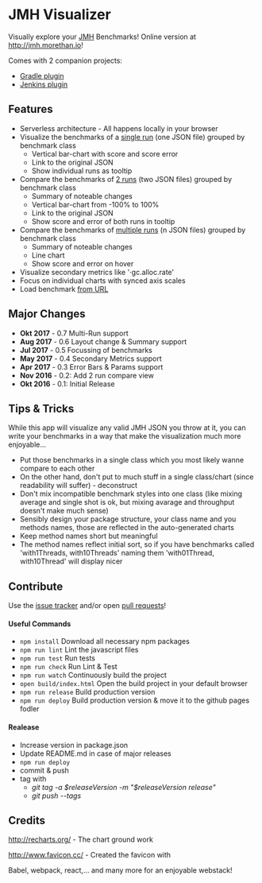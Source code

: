 # JMH Visualizer

Visually explore your [JMH](http://openjdk.java.net/projects/code-tools/jmh/) Benchmarks! Online version at http://jmh.morethan.io!

Comes with 2 companion projects:
- [Gradle plugin](https://github.com/jzillmann/gradle-jmh-report)
- [Jenkins plugin](https://github.com/jenkinsci/jmh-report-plugin)

## Features

- Serverless architecture - All happens locally in your browser
- Visualize the benchmarks of a [single run](http://jmh.morethan.io/#singleRunExample) (one JSON file) grouped by benchmark class
  - Vertical bar-chart with score and score error 
  - Link to the original JSON
  - Show individual runs as tooltip
- Compare the benchmarks of [2 runs](http://jmh.morethan.io/#twoRunsExample) (two JSON files) grouped by benchmark class
  - Summary of noteable changes
  - Vertical bar-chart from -100% to 100%
  - Link to the original JSON
  - Show score and error of both runs in tooltip
- Compare the benchmarks of [multiple runs](http://jmh.morethan.io/#multiRunExample) (n JSON files) grouped by benchmark class
  - Summary of noteable changes
  - Line chart
  - Show score and error on hover
- Visualize secondary metrics like '·gc.alloc.rate'
- Focus on individual charts with synced axis scales
- Load benchmark [from URL](http://jmh.morethan.io?source=https://gist.githubusercontent.com/echeipesh/b555da8d12c79b65a5f58c98aed0be69/raw/9e71a0dfe0f0e8f5f35eed76041cfe6637c77289/jmh-raster-non-optimized.json)

## Major Changes

- **Okt 2017** - 0.7 Multi-Run support
- **Aug 2017** - 0.6 Layout change & Summary support
- **Jul 2017** - 0.5 Focussing of benchmarks
- **May 2017** - 0.4 Secondary Metrics support
- **Apr 2017** - 0.3 Error Bars & Params support
- **Nov 2016** - 0.2: Add 2 run compare view
- **Okt 2016** - 0.1: Initial Release

## Tips & Tricks

While this app will visualize any valid JMH JSON you throw at it, you can write your benchmarks in a way that make the visualization much more enjoyable...

- Put those benchmarks in a single class which you most likely wanne compare to each other
- On the other hand, don't put to much stuff in a single class/chart (since readability will suffer) - deconstruct
- Don't mix incompatible benchmark styles into one class (like mixing average and single shot is ok, but mixing avarage and throughput doesn't make much sense)
- Sensibly design your package structure, your class name and you methods names, those are reflected in the auto-generated charts
- Keep method names short but meaningful
- The method names reflect initial sort, so if you have benchmarks called 'with1Threads, with10Threads' naming them 'with01Thread, with10Thread' will display nicer


## Contribute

Use the [issue tracker](https://github.com/jzillmann/jmh-visualizer/issues) and/or open [pull requests](https://github.com/jzillmann/jmh-visualizer/pulls)!

#### Useful Commands

- ```npm install``` Download all necessary npm packages
- ```npm run lint``` Lint the javascript files
- ```npm run test``` Run tests
- ```npm run check``` Run Lint & Test
- ```npm run watch``` Continuously build the project
- ```open build/index.html``` Open the build project in your default browser
- ```npm run release``` Build production version
- ```npm run deploy``` Build production version & move it to the github pages fodler

#### Realease
- Increase version in package.json
- Update README.md in case of major releases
- ```npm run deploy```
- commit & push
- tag with
  - _git tag -a $releaseVersion -m "$releaseVersion release"_
  - _git push --tags_

## Credits

http://recharts.org/ - The chart ground work

http://www.favicon.cc/ - Created the favicon with

Babel, webpack, react,... and many more for an enjoyable webstack!
